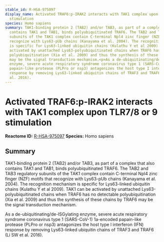 ```yaml
---
stable_id: R-HSA-975097
display_name: Activated TRAF6:p-IRAK2 interacts with TAK1 complex upon TLR7/8 or 9
  stimulation
species: Homo sapiens
summary: TAK1-binding protein 2 (TAB2) and/or TAB3, as part of a complex that also
  contains TAK1 and TAB1, binds polyubiquitinated TRAF6. The TAB2 and TAB3 regulatory
  subunits of the TAK1 complex contain C-terminal Npl4 zinc finger (NZF) motifs that
  recognize with Lys63-pUb chains (Kanayama et al. 2004). The recognition mechanism
  is specific for Lys63-linked ubiquitin chains (Kulathu Y et al 2009). TAK1 can be
  activated by unattached Lys63-polyubiquitinated chains when TRAF6 has no detectable
  polyubiquitination (Xia et al. 2009) and thus the synthesis of these chains by TRAF6
  may be the signal transduction mechanism.<p>As a de-ubiquitinating/de-ISGylating
  enzyme, severe acute respiratory syndrome coronavirus type 1 (SARS-CoV-1) 1a-encoded
  papain-like protease (PLPro or nsp3) antagonizes the host type I interferon (IFN)
  response by removing Lys63-linked ubiquitin chains of TRAF3 and TRAF6 (Li SW et
  al. 2016).
---
```


# Activated TRAF6:p-IRAK2 interacts with TAK1 complex upon TLR7/8 or 9 stimulation
**Reactome ID:** [R-HSA-975097](https://reactome.org/content/detail/R-HSA-975097)
**Species:** Homo sapiens

## Summary

TAK1-binding protein 2 (TAB2) and/or TAB3, as part of a complex that also contains TAK1 and TAB1, binds polyubiquitinated TRAF6. The TAB2 and TAB3 regulatory subunits of the TAK1 complex contain C-terminal Npl4 zinc finger (NZF) motifs that recognize with Lys63-pUb chains (Kanayama et al. 2004). The recognition mechanism is specific for Lys63-linked ubiquitin chains (Kulathu Y et al 2009). TAK1 can be activated by unattached Lys63-polyubiquitinated chains when TRAF6 has no detectable polyubiquitination (Xia et al. 2009) and thus the synthesis of these chains by TRAF6 may be the signal transduction mechanism.<p>As a de-ubiquitinating/de-ISGylating enzyme, severe acute respiratory syndrome coronavirus type 1 (SARS-CoV-1) 1a-encoded papain-like protease (PLPro or nsp3) antagonizes the host type I interferon (IFN) response by removing Lys63-linked ubiquitin chains of TRAF3 and TRAF6 (Li SW et al. 2016).
